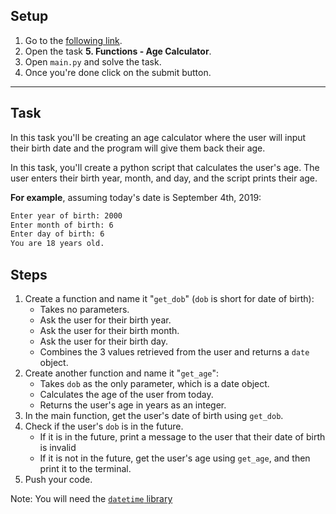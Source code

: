 ## Setup

1. Go to the [following link](https://replit.com/team/coded-instructor).
2. Open the task **5. Functions - Age Calculator**.
3. Open `main.py` and solve the task.
4. Once you're done click on the submit button.

---

## Task

In this task you'll be creating an age calculator where the user will input their birth date and the program will give them back their age.

In this task, you'll create a python script that calculates the user's age. The user enters their birth year, month, and day, and the script prints their age.

**For example**, assuming today's date is September 4th, 2019:

```bash
Enter year of birth: 2000
Enter month of birth: 6
Enter day of birth: 6
You are 18 years old.
```

## Steps

1. Create a function and name it "`get_dob`" (`dob` is short for date of birth):
    - Takes no parameters.
    - Ask the user for their birth year.
    - Ask the user for their birth month.
    - Ask the user for their birth day.
    - Combines the 3 values retrieved from the user and returns a `date` object.
2. Create another function and name it "`get_age`":
    - Takes `dob` as the only parameter, which is a date object.
    - Calculates the age of the user from today.
    - Returns the user's age in years as an integer.
3. In the main function, get the user's date of birth using `get_dob`.
4. Check if the user's `dob` is in the future.
    - If it is in the future, print a message to the user that their date of birth is invalid
    - If it is not in the future, get the user's age using `get_age`, and then print it to the terminal.
5. Push your code.

Note: You will need the [`datetime` library](https://www.programiz.com/python-programming/datetime)
